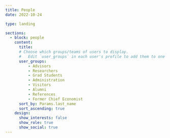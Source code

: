 ```yaml
---
title: People
date: 2022-10-24

type: landing

sections:
  - block: people
    content:
      title: 
      # Choose which groups/teams of users to display.
      #   Edit `user_groups` in each user's profile to add them to one or more of these groups.
      user_groups:
          - Advisors
          - Researchers
          - Grad Students
          - Administration
          - Visitors
          - Alumni
          - References
          - Former Chief Economist
      sort_by: Params.last_name
      sort_ascending: true
    design:
      show_interests: false
      show_role: true
      show_social: true
---
```

